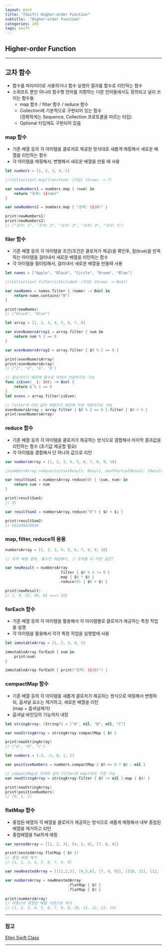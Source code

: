 ```yaml
---
layout: post
title: "[Swift] Higher-order Function"
subtitle:  "Higher-order Function"
categories: iOS
tags: swift
---
```

## Higher-order Function
  
---  
  
## 고차 함수 

- 함수를 파라미터로 사용하거나 함수 실행의 결과를 함수로 리턴하는 함수
- 스위프트 뿐만 아니라 함수형 언어를 지향하는 다른 언어들에서도 정의되고 널리 쓰이는 함수들
    - map 함수 / filter 함수 / reduce 함수
    - Collection에 기본적으로 구현되어 있는 함수  
      (정확하게는 Sequence, Collection 프로토콜을 따르는 타입)
    - Optional 타입에도 구현되어 있음

### map 함수
  
- 기존 배열 등의 각 아이템을 클로저로 제공한 방식대로 새롭게 매핑해서 새로운 배열을 리턴하는 함수
- 각 아이템을 매핑해서, 변형해서 새로운 배열을 만들 때 사용

```swift
let numbers = [1, 2, 3, 4, 5]

//(Collection).map(transform: (타입) throws -> T)

var newNumbers1 = numbers.map { (num) in
    return "숫자: \(num)"
}

var newNumbers2 = numbers.map { "숫자: \($0)" }

print(newNumbers1)
print(newNumbers2)
// ["숫자: 1", "숫자: 2", "숫자: 3", "숫자: 4", "숫자: 5"]
```

### filer 함수
  
- 기존 배열 등의 각 아이템을 조건(조건은 클로저가 제공)을 확인후, 참(true)을 만족하는 아이템을 걸러내서 새로운 배열을 리턴하는 함수
- 각 아이템을 필터링해서, 걸러내서 새로운 배열을 만들때 사용

```swift
let names = ["Apple", "Black", "Circle", "Dream", "Blue"]

//(Collection).filter(isIncluded: (타입) throws -> Bool)

var newNames = names.filter { (name) -> Bool in
    return name.contains("B")
}

print(newNames)
// ["Black", "Blue"]

let array = [1, 2, 3, 4, 5, 6, 7, 8]

var evenNumersArray1 = array.filter { num in
    return num % 2 == 0
}

var evenNumersArray2 = array.filter { $0 % 2 == 0 }

print(evenNumersArray)
print(evenNumersArray)
// ["2", "4", "6", "8"]

// 클로저이기 때문에 함수로 바꿔서 전달하기도 가능
func isEven(_ i: Int) -> Bool {
    return i % 2 == 0
}
let evens = array.filter(isEven)

// filter의 리턴 값이 배열이기 때문에 두번 적용하기도 가능
evenNumersArray = array.filter { $0 % 2 == 0 }.filter { $0 < 5 }
print(evenNumersArray)
```

### reduce 함수
  
- 기존 배열 등의 각 아이템을 클로저가 제공하는 방식으로 결합해서 마지막 결과값을 리턴하는 함수 (초기값 제공할 필요)
- 각 아이템을 결합해서 단 하나의 값으로 리턴

```swift
var numbersArray = [1, 2, 3, 4, 5, 6, 7, 8, 9, 10]

//numbersArray.reduce(initialResult: Result, nextPartialResult: (Result, Int) throws -> Result)

var resultSum1 = numbersArray.reduce(0) { (sum, num) in
    return sum + num
}

print(resultSum1)
// 55

var resultSum2 = numbersArray.reduce("0") { $0 + $1 }

print(resultSum2)
// 012345678910
```
  
### map, filter, reduce의 응용
  
```swift
numbersArray = [1, 2, 3, 4, 5, 6, 7, 8, 9, 10]

// 위의 배열 중에, 홀수만 제곱해서, 그 숫자를 다 더한 값은?

var newResult = numbersArray
                        .filter { $0 % 2 != 0 }
                        .map { $0 * $0 }
                        .reduce(0) { $0 + $1 }

print(newResult)
// 1, 9, 25, 49, 81 ===> 165
```

### forEach 함수
  
- 기존 배열 등의 각 아이템을 활용해서 각 아이템별로 클로저가 제공하는 특정 작업을 실행
- 각 아이템을 활용해서 각각 특정 작업을 실행할때 사용

```swift
let immutableArray = [1, 2, 3, 4, 5]

immutableArray.forEach { num in
    print(num)
}

immutableArray.forEach { print("숫자: \($0)") }
```

### compactMap 함수
  
- 기존 배열 등의 각 아이템을 새롭게 클로저가 제공하는 방식으로 매핑해서 변형하되, 옵셔널 요소는 제거하고, 새로운 배열을 리턴  
  (map + 옵셔널제거)
- 옵셔널 바인딩의 기능까지 내장

```swift
let stringArray: [String?] = ["A", nil, "B", nil, "C"]

var newStringArray = stringArray.compactMap { $0 }

print(newStringArray)
// ["A", "B", "C"]

let numbers = [-2, -1, 0, 1, 2]

var positiveNumbers = numbers.compactMap { $0 >= 0 ? $0 : nil }

// compactMap은 아래와 같이 filter와 map으로도 구현 가능
var newStringArray = stringArray.filter { $0 != nil }.map { $0! }

print(newStringArray)
print(positiveNumbers)
// [0, 1, 2]
```

### flatMap 함수
  
- 중첩된 배열의 각 배열을 클로저가 제공하는 방식으로 새롭게 매핑해서 내부 중첩된 배열을 제거하고 리턴
- 중첩배열을 flat하게 매핑

```swift
var nestedArray = [[1, 2, 3], [4, 5, 6], [7, 8, 9]]

print(nestedArray.flatMap { $0 })
// 중첩 배열 제거
// [1, 2, 3, 4, 5, 6, 7, 8, 9]

var newNnestedArray = [[[1,2,3], [4,5,6], [7, 8, 9]], [[10, 11], [12, 13, 14]]]

var numbersArray = newNnestedArray
                            .flatMap { $0 }
                            .flatMap { $0 }

print(numbersArray)
// 이중으로 중첩된 배열 이중으로 제거
// [1, 2, 3, 4, 5, 6, 7, 8, 9, 10, 11, 12, 13, 14]
```
  


----  
  
### 참고  
  
[Ellen Swift Class](https://www.inflearn.com/course/%EC%8A%A4%EC%9C%84%ED%94%84%ED%8A%B8-%EB%AC%B8%EB%B2%95-%EB%A7%88%EC%8A%A4%ED%84%B0-%EC%8A%A4%EC%BF%A8#)  
  
----  
  